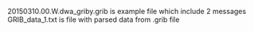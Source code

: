20150310.00.W.dwa_griby.grib is example file which include 2 messages
GRIB_data_1.txt is file with parsed data from .grib file
